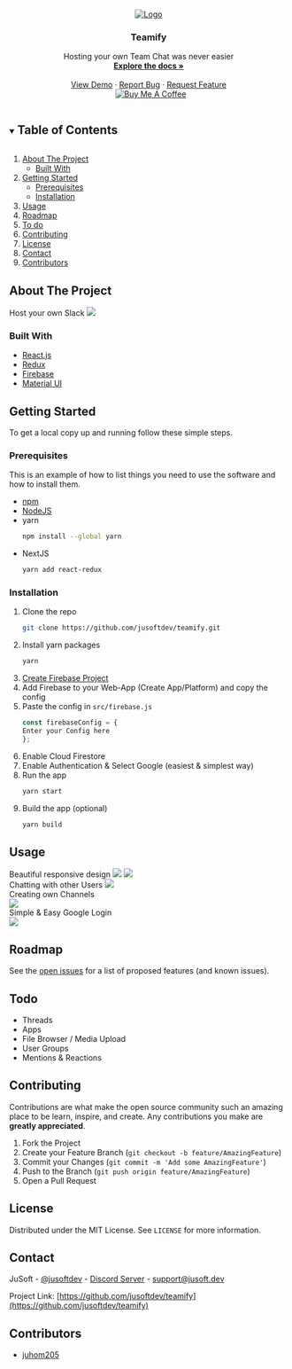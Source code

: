 <!-- PROJECT LOGO -->
<br />
<p align="center">
  <a href="https://github.com/jusoftdev/teamify">
    <img src="https://i.imgur.com/3zZLhbB.png" alt="Logo" >
  </a>

  <h3 align="center">Teamify</h3>

  <p align="center">
    Hosting your own Team Chat was never easier
    <br />
    <a href="https://github.com/jusoftdev/teamify"><strong>Explore the docs »</strong></a>
    <br />
    <br />
    <a href="https://teamify-jusoft.web.app">View Demo</a>
    ·
    <a href="https://github.com/jusoftdev/teamify/issues">Report Bug</a>
    ·
    <a href="https://github.com/jusoftdev/teamify/issues">Request Feature</a><br>&nbsp;
<a href="https://www.buymeacoffee.com/jusoft" target="_blank"><img src="https://bmc-cdn.nyc3.digitaloceanspaces.com/BMC-button-images/custom_images/orange_img.png" alt="Buy Me A Coffee" style="height: auto !important;width: auto !important;" ></a>
 
  </p>
</p>



<!-- TABLE OF CONTENTS -->
<details open="open">
  <summary><h2 style="display: inline-block">Table of Contents</h2></summary>
  <ol>
    <li>
      <a href="#about-the-project">About The Project</a>
      <ul>
        <li><a href="#built-with">Built With</a></li>
      </ul>
    </li>
    <li>
      <a href="#getting-started">Getting Started</a>
      <ul>
        <li><a href="#prerequisites">Prerequisites</a></li>
        <li><a href="#installation">Installation</a></li>
      </ul>
    </li>
    <li><a href="#usage">Usage</a></li>
    <li><a href="#roadmap">Roadmap</a></li>
    <li><a href="#todo">To do</a></li>
    <li><a href="#contributing">Contributing</a></li>
    <li><a href="#license">License</a></li>
    <li><a href="#contact">Contact</a></li>
    <li><a href="#contributors">Contributors</a></li>
  </ol>
</details>



<!-- ABOUT THE PROJECT -->
## About The Project


Host your own Slack
<img src="https://i.imgur.com/48LM1vT.png"/>


### Built With

* [React.js](https://reactjs.org/)
* [Redux](https://redux.js.org/)
* [Firebase](https://firebase.google.com/)
* [Material UI](https://mui.com/)


<!-- GETTING STARTED -->
## Getting Started

To get a local copy up and running follow these simple steps.

### Prerequisites

This is an example of how to list things you need to use the software and how to install them.
* [npm](https://npmjs.com)
* [NodeJS](https://nodejs.org)  
* yarn
  ```sh
  npm install --global yarn
  ```
* NextJS
  ```sh
  yarn add react-redux
  ```

### Installation

1. Clone the repo
   ```sh
   git clone https://github.com/jusoftdev/teamify.git
   ```
2. Install yarn packages
   ```sh
   yarn
   ```
3. [Create Firebase Project](https://console.firebase.google.com/u/0/)
4. Add Firebase to your Web-App (Create App/Platform) and copy the config
5. Paste the config in `src/firebase.js`
    ```js
    const firebaseConfig = {
    Enter your Config here
    };
   ```
7. Enable Cloud Firestore
8. Enable Authentication & Select Google (easiest & simplest way)
9. Run the app
   ```sh
   yarn start
   ```
10. Build the app (optional)
    ```sh
    yarn build
    ```



<!-- USAGE EXAMPLES -->
## Usage

Beautiful responsive design
<img src="https://i.imgur.com/V9W4aNl.png" />
<img src="https://i.imgur.com/D89ZZe0.png" /><br>
Chatting with other Users
<img src="https://i.imgur.com/HW1ah9u.png" /><br>
Creating own Channels<br>
<img src="https://i.imgur.com/mmGTJ4O.png" /><br>
Simple & Easy Google Login <br>
<img src="https://i.imgur.com/3jr3rhW.png" />




<!-- ROADMAP -->
## Roadmap

See the [open issues](https://github.com/jusoftdev/teamify/issues) for a list of proposed features (and known issues).

<!-- todo -->
## Todo

* Threads
* Apps
* File Browser / Media Upload
* User Groups
* Mentions & Reactions



<!-- CONTRIBUTING -->
## Contributing

Contributions are what make the open source community such an amazing place to be learn, inspire, and create. Any contributions you make are **greatly appreciated**.

1. Fork the Project
2. Create your Feature Branch (`git checkout -b feature/AmazingFeature`)
3. Commit your Changes (`git commit -m 'Add some AmazingFeature'`)
4. Push to the Branch (`git push origin feature/AmazingFeature`)
5. Open a Pull Request



<!-- LICENSE -->
## License

Distributed under the MIT License. See `LICENSE` for more information.



<!-- CONTACT -->
## Contact

JuSoft - [@jusoftdev](https://twitter.com/jusoftdev) - [Discord Server](http://jsft.be/discord) - support@jusoft.dev

Project Link: [https://github.com/jusoftdev/teamify](https://github.com/jusoftdev/teamify)



<!-- ACKNOWLEDGEMENTS -->
## Contributors

* [juhom205](https://github.com/juhom205)




